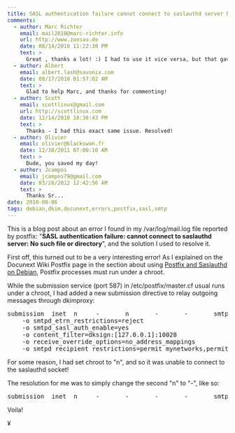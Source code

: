 ```yaml
---
title: SASL authentication failure cannot connect to saslauthd server No such file or directory RESOLVED 
comments:
  - author: Marc Richter
    email: mail2010@marc-richter.info
    url: http://www.zoosau.de
    date: 08/14/2010 11:22:30 PM
    text: >
      Great , thanks a lot! :) I had to use it vice versa, but that gave me the hint to chroot :)
  - author: Albert
    email: albert.lash@savonix.com
    date: 08/17/2010 01:57:02 AM
    text: >
      Glad to help Marc, and thanks for commenting!
  - author: Scott
    email: scottlinux@gmail.com
    url: http://scottlinux.com
    date: 12/14/2010 10:30:43 PM
    text: >
      Thanks - I had this exact same issue. Resolved!
  - author: Olivier
    email: olivier@blackswan.fr
    date: 12/30/2011 07:00:10 AM
    text: >
      Dude, you saved my day!
  - author: Jcampos
    email: jcampos79@gmail.com
    date: 03/28/2012 12:42:56 AM
    text: >
      Thanks Sr...
date: 2010-08-06
tags: debian,dkim,docunext,errors,postfix,sasl,smtp
---
```

This is a blog post about an error I found in my /var/log/mail.log file reported by postfix: "**SASL authentication failure: cannot connect to saslauthd server: No such file or directory**", and the solution I used to resolve it.

First off, this turned out to be a very interesting error! As I explained on the Docunext Wiki Postfix page in the section about using [Postfix and Saslauthd on Debian](http://www.docunext.com/wiki/Postfix#Postfix_and_SASL), Postfix processes must run under a chroot.

While the submission service (port 587) in /etc/postfix/master.cf usual runs under a chroot, I had added a new submission directive to relay outgoing messages through dkimproxy:

<pre class="sh_sh">
submission  inet  n     -       n       -       -       smtpd
    -o smtpd_etrn_restrictions=reject
    -o smtpd_sasl_auth_enable=yes
    -o content_filter=dksign:[127.0.0.1]:10028
    -o receive_override_options=no_address_mappings
    -o smtpd_recipient_restrictions=permit_mynetworks,permit_sasl_authenticated,reject
</pre>

For some reason, I had set chroot to "n", and so it was unable to connect to the saslauthd socket!

The resolution for me was to simply change the second "n" to "-", like so:

<pre class="sh_sh">
submission  inet  n     -       -       -       -       smtpd
</pre>

Voila!

¥

